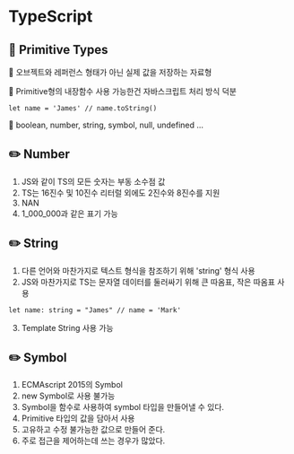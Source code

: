 # TypeScript


## :triangular_flag_on_post: Primitive Types

:small_blue_diamond: 오브젝트와 레퍼런스 형태가 아닌 실제 값을 저장하는 자료형

:small_blue_diamond: Primitive형의 내장함수 사용 가능한건 자바스크립트 처리 방식 덕분

```
let name = 'James' // name.toString()
```

:small_blue_diamond: boolean, number, string, symbol, null, undefined ...

## :pencil2: Number

1. JS와 같이 TS의 모든 숫자는 부동 소수점 값
2. TS는 16진수 및 10진수 리터럴 외에도 2진수와 8진수를 지원
3. NAN
4. 1_000_000과 같은 표기 가능

## :pencil2: String

1. 다른 언어와 마찬가지로 텍스트 형식을 참조하기 위해 'string' 형식 사용
2. JS와 마찬가지로 TS는 문자열 데이터를 둘러싸기 위해 큰 따옴표, 작은 따옴표 사용

```
let name: string = "James" // name = 'Mark'
```

3. Template String 사용 가능

## :pencil2: Symbol

1. ECMAscript 2015의 Symbol
2. new Symbol로 사용 불가능
3. Symbol을 함수로 사용하여 symbol 타입을 만들어낼 수 있다.
4. Primitive 타입의 값을 담아서 사용
5. 고유하고 수정 불가능한 값으로 만들어 준다.
6. 주로 접근을 제어하는데 쓰는 경우가 많았다.